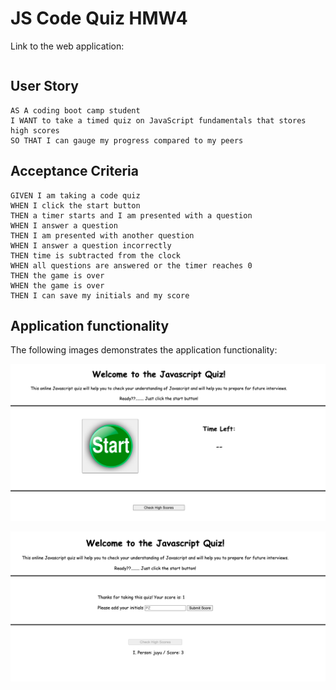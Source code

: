 # JS Code Quiz HMW4

Link to the web application:

```

```

## User Story

```
AS A coding boot camp student
I WANT to take a timed quiz on JavaScript fundamentals that stores high scores
SO THAT I can gauge my progress compared to my peers
```

## Acceptance Criteria

```
GIVEN I am taking a code quiz
WHEN I click the start button
THEN a timer starts and I am presented with a question
WHEN I answer a question
THEN I am presented with another question
WHEN I answer a question incorrectly
THEN time is subtracted from the clock
WHEN all questions are answered or the timer reaches 0
THEN the game is over
WHEN the game is over
THEN I can save my initials and my score
```

## Application functionality

The following images demonstrates the application functionality:

![A user is presented with a button to start the quiz and a button to check the scores.](./Assets/Images/JSquizinitial.png)

![When the user finish all the questions, score is shown and app ask to submit the intials. When score button is clicked the list of storged scores appear](./Assets/Images/JSquizfinal.png)
